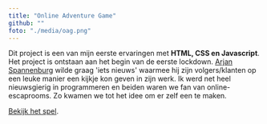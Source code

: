 ```yaml
---
title: "Online Adventure Game"
github: ""
foto: "./media/oag.png"
---
```


Dit project is een van mijn eerste ervaringen met **HTML, CSS en Javascript**. Het project is ontstaan aan het begin van de eerste lockdown. <a href="https://www.arjanspannenburg.nl/" target="_blank">Arjan Spannenburg</a> wilde graag 'iets nieuws' waarmee hij zijn volgers/klanten op een leuke manier een kijkje kon geven in zijn werk. Ik werd net heel nieuwsgierig in programmeren en beiden waren we fan van online-escaprooms. Zo kwamen we tot het idee om er zelf een te maken. 

<a href="https://spannenburg.art/oag/" target="_blank">Bekijk het spel</a>.

